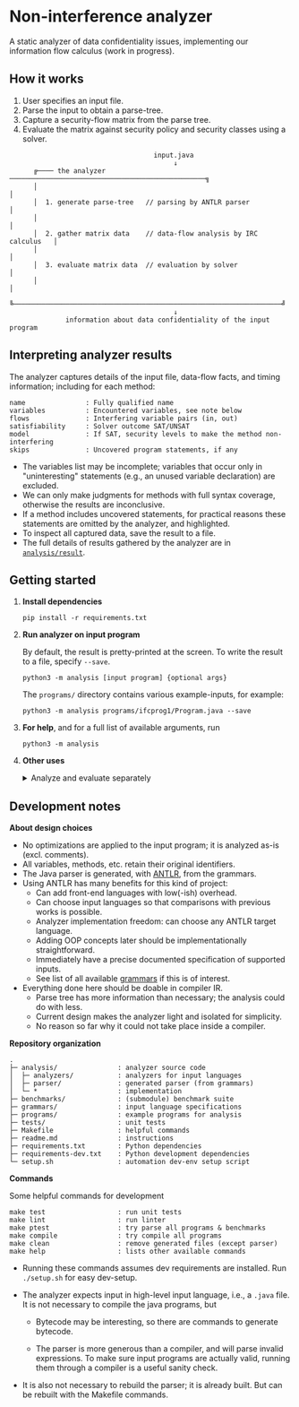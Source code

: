 # Non-interference analyzer 

A static analyzer of data confidentiality issues, implementing our information flow calculus (work in progress).

## How it works

1. User specifies an input file.
2. Parse the input to obtain a parse-tree.
3. Capture a security-flow matrix from the parse tree.
4. Evaluate the matrix against security policy and security classes using a solver.

```
                                    input.java
                                         ↓
      ╔──── the analyzer ─────────────────────────────────────────────────╗
      │                                                                   │ 
      │  1. generate parse-tree   // parsing by ANTLR parser              │
      │                                                                   │
      │  2. gather matrix data    // data-flow analysis by IRC calculus   │
      │                                                                   │
      │  3. evaluate matrix data  // evaluation by solver                 │
      │                                                                   │
      ╚───────────────────────────────────────────────────────────────────╝
                                         ↓
              information about data confidentiality of the input program                              
```

## Interpreting analyzer results

The analyzer captures details of the input file, data-flow facts, and timing information;
including for each method:

```
name               : Fully qualified name
variables          : Encountered variables, see note below               
flows              : Interfering variable pairs (in, out)    
satisfiability     : Solver outcome SAT/UNSAT                 
model              : If SAT, security levels to make the method non-interfering
skips              : Uncovered program statements, if any 
```

* The variables list may be incomplete; variables that occur only in "uninteresting" statements (e.g., an unused variable declaration) are excluded.
* We can only make judgments for methods with full syntax coverage, otherwise the results are inconclusive.
* If a method includes uncovered statements, for practical reasons these statements are omitted by the analyzer, and highlighted.
* To inspect all captured data, save the result to a file. 
* The full details of results gathered by the analyzer are in [`analysis/result`](analysis/result.py). 


## Getting started


1. **Install dependencies**

   ```
   pip install -r requirements.txt
   ```

2. **Run analyzer on input program**

   By default, the result is pretty-printed at the screen.
   To write the result to a file, specify `--save`.

   ```
   python3 -m analysis [input program] {optional args}
   ```

   The `programs/` directory contains various example-inputs, for example:

   ```
   python3 -m analysis programs/ifcprog1/Program.java --save
   ```
   
   

3. **For help**, and for a full list of available arguments, run

   ```
   python3 -m analysis
   ```

4. **Other uses**

   <details><summary>Analyze and evaluate separately</summary>
  
    Use this strategy to evaluate the same program against different security policies, without repeating the prior steps.
    
    First, parse and analyze a program, and save the (intermediate) result to a file. 
    
    ```
    python3 -m analysis programs/ifcprog1/Program.java --run A --out result.json
    ```
    
    Then, give the prior result as input to the analyzer:
    
    ```
    python3 -m analysis result.json 
    ```
    
    </details>

## Development notes

**About design choices**

* No optimizations are applied to the input program; it is analyzed as-is (excl. comments).
* All variables, methods, etc. retain their original identifiers.
* The Java parser is generated, with [ANTLR](https://www.antlr.org/), from the grammars.
* Using ANTLR has many benefits for this kind of project:
  * Can add front-end languages with low(-ish) overhead. 
  * Can choose input languages so that comparisons with previous works is possible.
  * Analyzer implementation freedom: can choose any ANTLR target language.
  * Adding OOP concepts later should be implementationally straightforward.
  * Immediately have a precise documented specification of supported inputs.
  * See list of all available [grammars](https://github.com/antlr/grammars-v4) if this is of interest.
* Everything done here should be doable in compiler IR.
  * Parse tree has more information than necessary; the analysis could do with less.
  * Current design makes the analyzer light and isolated for simplicity.
  * No reason so far why it could not take place inside a compiler.


**Repository organization**

```
.
├─ analysis/               : analyzer source code
│  ├─ analyzers/           : analyzers for input languages
│  ├─ parser/              : generated parser (from grammars)
│  └─ *                    : implementation
├─ benchmarks/             : (submodule) benchmark suite
├─ grammars/               : input language specifications
├─ programs/               : example programs for analysis
├─ tests/                  : unit tests
├─ Makefile                : helpful commands
├─ readme.md               : instructions
├─ requirements.txt        : Python dependencies 
├─ requirements-dev.txt    : Python development dependencies
└─ setup.sh                : automation dev-env setup script

```````

**Commands**

Some helpful commands for development

```
make test                  : run unit tests
make lint                  : run linter
make ptest                 : try parse all programs & benchmarks
make compile               : try compile all programs
make clean                 : remove generated files (except parser)
make help                  : lists other available commands
```

* Running these commands assumes dev requirements are installed.
  Run `./setup.sh` for easy dev-setup.

* The analyzer expects input in high-level input language, i.e., a `.java` file.
  It is not necessary to compile the java programs, but

  * Bytecode may be interesting, so there are commands to generate bytecode.
  
  * The parser is more generous than a compiler, and will parse invalid 
    expressions. To make sure input programs are actually valid, 
    running them through a compiler is a useful sanity check.

* It is also not necessary to rebuild the parser; it is already built. 
  But can be rebuilt with the Makefile commands.

